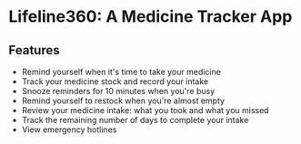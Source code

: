 # Lifeline360: A Medicine Tracker App

## Features

- Remind yourself when it's time to take your medicine
- Track your medicine stock and record your intake
- Snooze reminders for 10 minutes when you're busy
- Remind yourself to restock when you're almost empty
- Review your medicine intake: what you took and what you missed
- Track the remaining number of days to complete your intake
- View emergency hotlines